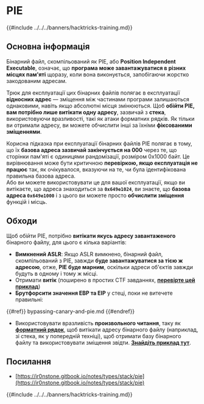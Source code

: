 # PIE

{{#include ../../../banners/hacktricks-training.md}}

## Основна інформація

Бінарний файл, скомпільований як PIE, або **Position Independent Executable**, означає, що **програма може завантажуватися в різних місцях пам'яті** щоразу, коли вона виконується, запобігаючи жорстко закодованим адресам.

Трюк для експлуатації цих бінарних файлів полягає в експлуатації **відносних адрес** — зміщення між частинами програми залишаються однаковими, навіть якщо абсолютні місця змінюються. Щоб **обійти PIE, вам потрібно лише витікати одну адресу**, зазвичай з **стека**, використовуючи вразливості, такі як атаки форматних рядків. Як тільки ви отримали адресу, ви можете обчислити інші за їхніми **фіксованими зміщеннями**.

Корисна підказка при експлуатації бінарних файлів PIE полягає в тому, що їх **базова адреса зазвичай закінчується на 000** через те, що сторінки пам'яті є одиницями рандомізації, розміром 0x1000 байт. Це вирівнювання може бути критичною **перевіркою, якщо експлуатація не працює** так, як очікувалося, вказуючи на те, чи була ідентифікована правильна базова адреса.\
Або ви можете використовувати це для вашої експлуатації, якщо ви витікаєте, що адреса знаходиться за **`0x649e1024`**, ви знаєте, що **базова адреса `0x649e1000`** і з цього ви можете просто **обчислити зміщення** функцій і місць.

## Обходи

Щоб обійти PIE, потрібно **витікати якусь адресу завантаженого** бінарного файлу, для цього є кілька варіантів:

- **Вимкнений ASLR**: Якщо ASLR вимкнено, бінарний файл, скомпільований з PIE, завжди **буде завантажуватися за тією ж адресою**, отже, **PIE буде марним**, оскільки адреси об'єктів завжди будуть в одному і тому ж місці.
- Отримати **витік** (поширено в простих CTF завданнях, [**перевірте цей приклад**](https://ir0nstone.gitbook.io/notes/types/stack/pie/pie-exploit))
- **Брутфорсити значення EBP та EIP** у стеці, поки не витечете правильні:

{{#ref}}
bypassing-canary-and-pie.md
{{#endref}}

- Використовувати вразливість **произвольного читання**, таку як [**форматний рядок**](../../format-strings/), щоб витікати адресу бінарного файлу (наприклад, зі стека, як у попередній техніці), щоб отримати базу бінарного файлу та використовувати зміщення звідти. [**Знайдіть приклад тут**](https://ir0nstone.gitbook.io/notes/types/stack/pie/pie-bypass).

## Посилання

- [https://ir0nstone.gitbook.io/notes/types/stack/pie](https://ir0nstone.gitbook.io/notes/types/stack/pie)

{{#include ../../../banners/hacktricks-training.md}}
